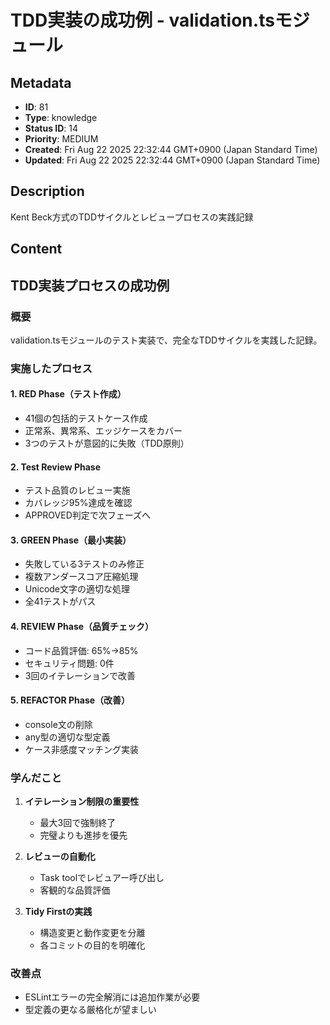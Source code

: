 # TDD実装の成功例 - validation.tsモジュール

## Metadata

- **ID**: 81
- **Type**: knowledge
- **Status ID**: 14
- **Priority**: MEDIUM
- **Created**: Fri Aug 22 2025 22:32:44 GMT+0900 (Japan Standard Time)
- **Updated**: Fri Aug 22 2025 22:32:44 GMT+0900 (Japan Standard Time)

## Description

Kent Beck方式のTDDサイクルとレビュープロセスの実践記録

## Content

## TDD実装プロセスの成功例

### 概要
validation.tsモジュールのテスト実装で、完全なTDDサイクルを実践した記録。

### 実施したプロセス

#### 1. RED Phase（テスト作成）
- 41個の包括的テストケース作成
- 正常系、異常系、エッジケースをカバー
- 3つのテストが意図的に失敗（TDD原則）

#### 2. Test Review Phase
- テスト品質のレビュー実施
- カバレッジ95%達成を確認
- APPROVED判定で次フェーズへ

#### 3. GREEN Phase（最小実装）
- 失敗している3テストのみ修正
- 複数アンダースコア圧縮処理
- Unicode文字の適切な処理
- 全41テストがパス

#### 4. REVIEW Phase（品質チェック）
- コード品質評価: 65%→85%
- セキュリティ問題: 0件
- 3回のイテレーションで改善

#### 5. REFACTOR Phase（改善）
- console文の削除
- any型の適切な型定義
- ケース非感度マッチング実装

### 学んだこと

1. **イテレーション制限の重要性**
   - 最大3回で強制終了
   - 完璧よりも進捗を優先

2. **レビューの自動化**
   - Task toolでレビュアー呼び出し
   - 客観的な品質評価

3. **Tidy Firstの実践**
   - 構造変更と動作変更を分離
   - 各コミットの目的を明確化

### 改善点
- ESLintエラーの完全解消には追加作業が必要
- 型定義の更なる厳格化が望ましい
